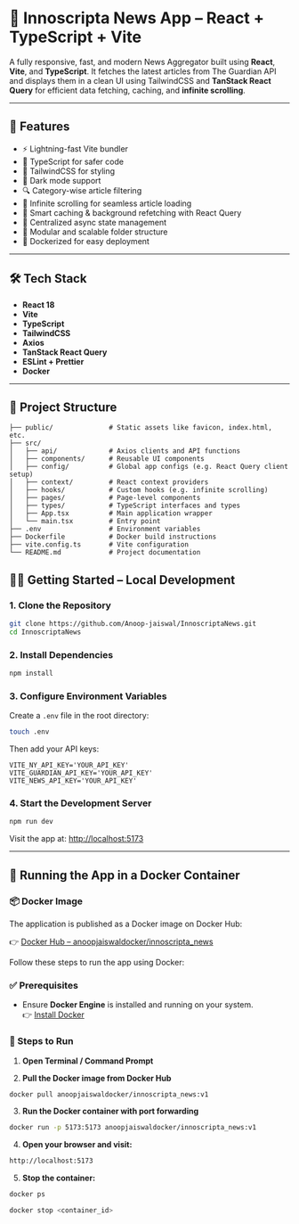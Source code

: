 # 📰 Innoscripta News App – React + TypeScript + Vite

A fully responsive, fast, and modern News Aggregator built using **React**, **Vite**, and **TypeScript**. It fetches the latest articles from The Guardian API and displays them in a clean UI using TailwindCSS and **TanStack React Query** for efficient data fetching, caching, and **infinite scrolling**.

---

## 🚀 Features

- ⚡️ Lightning-fast Vite bundler
- 📄 TypeScript for safer code
- 🎨 TailwindCSS for styling
- 🌙 Dark mode support
- 🔍 Category-wise article filtering
- 🔁 Infinite scrolling for seamless article loading
- 🧠 Smart caching & background refetching with React Query
- 📡 Centralized async state management
- 🧱 Modular and scalable folder structure
- 🐳 Dockerized for easy deployment

---

## 🛠️ Tech Stack

- **React 18**
- **Vite**
- **TypeScript**
- **TailwindCSS**
- **Axios**
- **TanStack React Query**
- **ESLint + Prettier**
- **Docker**

---

## 📁 Project Structure

```text
├── public/              # Static assets like favicon, index.html, etc.
├── src/
│   ├── api/             # Axios clients and API functions
│   ├── components/      # Reusable UI components
│   ├── config/          # Global app configs (e.g. React Query client setup)
│   ├── context/         # React context providers
│   ├── hooks/           # Custom hooks (e.g. infinite scrolling)
│   ├── pages/           # Page-level components
│   ├── types/           # TypeScript interfaces and types
│   ├── App.tsx          # Main application wrapper
│   └── main.tsx         # Entry point
├── .env                 # Environment variables
├── Dockerfile           # Docker build instructions
├── vite.config.ts       # Vite configuration
└── README.md            # Project documentation
```


## 🧑‍💻 Getting Started – Local Development

### 1. Clone the Repository

```bash
git clone https://github.com/Anoop-jaiswal/InnoscriptaNews.git
cd InnoscriptaNews
```

### 2. Install Dependencies

```bash
npm install
```

### 3. Configure Environment Variables

Create a `.env` file in the root directory:

```bash
touch .env
```

Then add your API keys:

```env
VITE_NY_API_KEY='YOUR_API_KEY'
VITE_GUARDIAN_API_KEY='YOUR_API_KEY'
VITE_NEWS_API_KEY='YOUR_API_KEY'
```

### 4. Start the Development Server

```bash
npm run dev
```

Visit the app at: [http://localhost:5173](http://localhost:5173)


---

## 🐳 Running the App in a Docker Container


### 📦 Docker Image

The application is published as a Docker image on Docker Hub:

👉 [Docker Hub – anoopjaiswaldocker/innoscripta_news](https://hub.docker.com/r/anoopjaiswaldocker/innoscripta_news)


Follow these steps to run the app using Docker:

### ✅ Prerequisites

- Ensure **Docker Engine** is installed and running on your system.  
  👉 [Install Docker](https://docs.docker.com/get-docker/)


### 🚀 Steps to Run

1. **Open Terminal / Command Prompt**

2. **Pull the Docker image from Docker Hub**

```bash
docker pull anoopjaiswaldocker/innoscripta_news:v1
```

3. **Run the Docker container with port forwarding**
```bash
docker run -p 5173:5173 anoopjaiswaldocker/innoscripta_news:v1
```
4. **Open your browser and visit:**
```bash
http://localhost:5173
```
5. **Stop the container:**
```bash
docker ps         
```
```bash
docker stop <container_id>   
```
